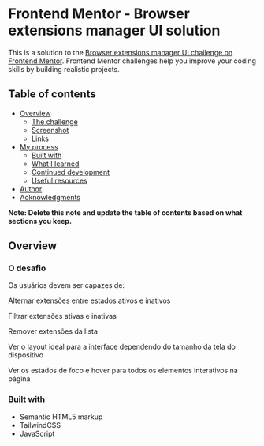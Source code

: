 # Frontend Mentor - Browser extensions manager UI solution

This is a solution to the [Browser extensions manager UI challenge on Frontend Mentor](https://www.frontendmentor.io/challenges/browser-extension-manager-ui-yNZnOfsMAp). Frontend Mentor challenges help you improve your coding skills by building realistic projects. 

## Table of contents

- [Overview](#overview)
  - [The challenge](#the-challenge)
  - [Screenshot](#screenshot)
  - [Links](#links)
- [My process](#my-process)
  - [Built with](#built-with)
  - [What I learned](#what-i-learned)
  - [Continued development](#continued-development)
  - [Useful resources](#useful-resources)
- [Author](#author)
- [Acknowledgments](#acknowledgments)

**Note: Delete this note and update the table of contents based on what sections you keep.**

## Overview

### O desafio
Os usuários devem ser capazes de:

Alternar extensões entre estados ativos e inativos

Filtrar extensões ativas e inativas

Remover extensões da lista

Ver o layout ideal para a interface dependendo do tamanho da tela do dispositivo

Ver os estados de foco e hover para todos os elementos interativos na página

### Built with

- Semantic HTML5 markup
- TailwindCSS
- JavaScript




